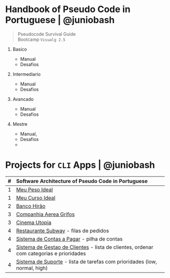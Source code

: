 # Handbook of Pseudo Code in Portuguese | @juniobash
> Pseudocode Survival Guide &nbsp;  
> Bootcamp `Visualg 2.5`

1. Basico
    - Manual 
    - Desafios
    
2. Intermediario
    - Manual 
    - Desafios
    
3. Avancado
    - Manual
    - Desafios
    
4. Mestre
    - Manual, 
    - Desafios
    - 
# Projects for `CLI` Apps | @juniobash

|#|Software Architecture of Pseudo Code in Portuguese|
| :---|:---|
|  1  | [Meu Peso Ideal](#)|
|  1  | [Meu Curso Ideal](#)|
|  2  | [Banco Hirão](#)|
|  3  | [Companhia Aerea Grifos](#)|
|  3  | [Cinema Utopia](#)|
|  4  | [Restaurante Subway](#) - filas de pedidos|
|  4  | [Sistema de Contas a Pagar](#) - pilha de contas|
|  4  | [Sistema de Gestao de Clientes](#) - lista de clientes, ordenar com categorias e prioridades|
|  4  | [Sistema de Suporte](#) - lista de tarefas com prioridades (low, normal, high)|

